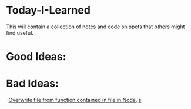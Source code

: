 # Today-I-Learned
This will contain a collection of notes and code snippets that others might find useful.

# Good Ideas:

# Bad Ideas:
-[Overwrite file from function contained in file in Node.js](https://github.com/dthulin/Today-I-Learned/blob/master/NodeFunctionCanOverwriteFileContainingFunction.js)
